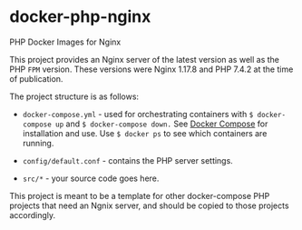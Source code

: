 # docker-php-nginx
PHP Docker Images for Nginx

This project provides an Nginx server of the latest version as well as the PHP `FPM` version. 
These versions were Nginx 1.17.8 and PHP 7.4.2 at the time of publication.  

The project structure is as follows:

* `docker-compose.yml` - used for orchestrating containers with `$ docker-compose up`
and `$ docker-compose down.` See [Docker Compose](https://docs.docker.com/compose/) for installation and use.
Use `$ docker ps` to see which containers are running.
 
* `config/default.conf` - contains the PHP server settings.
* `src/*` - your source code goes here.


This project is meant to be a template for other docker-compose PHP projects that need an Ngnix server,
and should be copied to those projects accordingly.
